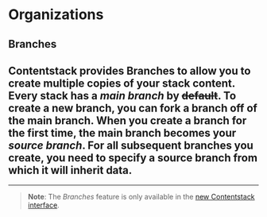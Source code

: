 # Organizations

## Branches
Contentstack provides **Branches** to allow you to create multiple copies of your stack content. Every stack has a *main branch* by ~~default~~. To create a new branch, you can fork a branch off of the main branch.
When you create a branch for the first time, the main branch becomes your _source branch_. For all subsequent branches you create, you need to specify a source branch from which it will __inherit data__.
---
___

> **Note**: The *Branches* feature is only available in the [new Contentstack interface](https://www.contentstack.com/docs/new-contentstack).














